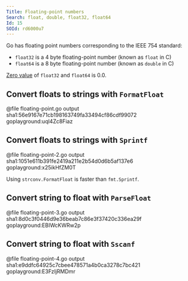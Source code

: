 ```yaml
---
Title: Floating-point numbers
Search: float, double, float32, float64
Id: 15
SOId: rd6000u7
---
```

Go has floating point numbers corresponding to the IEEE 754 standard:
* `float32` is a 4 byte floating-point number (known as `float` in C)
* `float64` is a 8 byte floating-point number (known as `double` in C)

[Zero value](29) of `float32` and `float64` is 0.0.

## Convert floats to strings with `FormatFloat`

@file floating-point.go output sha1:56e9167e71cb198163749fa33494cf86cdf99072 goplayground:uql4Zc8Fiaz

## Convert floats to strings with `Sprintf`

@file floating-point-2.go output sha1:1051e611b391fe2419a211e2b54d0d6b5af137e6 goplayground:x25ikHfZM0T

Using `strconv.FormatFloat` is faster than `fmt.Sprintf`.

## Convert string to float with `ParseFloat`

@file floating-point-3.go output sha1:8d0c3f0446d9e36beab7c86e3f37420c336ea29f goplayground:EBIWcKWRw2p

## Convert string to float with `Sscanf`

@file floating-point-4.go output sha1:e9ddfc64925c7cbee478571a4b0ca3278c7bc421 goplayground:E3FzIjRMDmr
